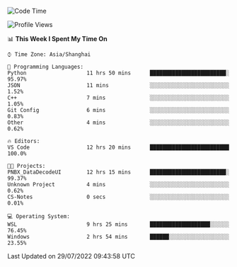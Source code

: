 <!--START_SECTION:waka-->
![Code Time](http://img.shields.io/badge/Code%20Time-173%20hrs%2033%20mins-blue)

![Profile Views](http://img.shields.io/badge/Profile%20Views-1-blue)

📊 **This Week I Spent My Time On** 

```text
⌚︎ Time Zone: Asia/Shanghai

💬 Programming Languages: 
Python                   11 hrs 50 mins      ████████████████████████░   95.97% 
JSON                     11 mins             ░░░░░░░░░░░░░░░░░░░░░░░░░   1.52% 
C++                      7 mins              ░░░░░░░░░░░░░░░░░░░░░░░░░   1.05% 
Git Config               6 mins              ░░░░░░░░░░░░░░░░░░░░░░░░░   0.83% 
Other                    4 mins              ░░░░░░░░░░░░░░░░░░░░░░░░░   0.62%

🔥 Editors: 
VS Code                  12 hrs 20 mins      █████████████████████████   100.0%

🐱‍💻 Projects: 
PNBX_DataDecodeUI        12 hrs 15 mins      ████████████████████████░   99.37% 
Unknown Project          4 mins              ░░░░░░░░░░░░░░░░░░░░░░░░░   0.62% 
CS-Notes                 0 secs              ░░░░░░░░░░░░░░░░░░░░░░░░░   0.01%

💻 Operating System: 
WSL                      9 hrs 25 mins       ███████████████████░░░░░░   76.45% 
Windows                  2 hrs 54 mins       ██████░░░░░░░░░░░░░░░░░░░   23.55%

```


 Last Updated on 29/07/2022 09:43:58 UTC
<!--END_SECTION:waka-->